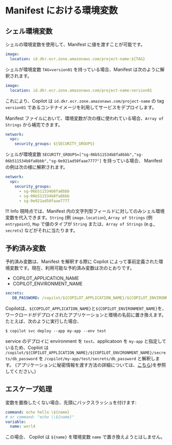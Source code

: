 # Manifest における環境変数

## シェル環境変数
シェルの環境変数を使用して、Manifest に値を渡すことが可能です。

``` yaml
image:
  location: id.dkr.ecr.zone.amazonaws.com/project-name:${TAG}
```

シェルが環境変数 `TAG=version01` を持っている場合、Manifest は次のように解釈されます。

```yaml
image:
  location: id.dkr.ecr.zone.amazonaws.com/project-name:version01
```

これにより、Copilot は `id.dkr.ecr.zone.amazonaws.com/project-name` の tag `version01` であるコンテナイメージを利用してサービスをデプロイします。

Manifest ファイルにおいて、環境変数が次の様に使われている場合、`Array of Strings` から補完できます。

```yaml
network:
  vpc:
    security_groups: ${SECURITY_GROUPS}
```

シェルが環境変数 `SECURITY_GROUPS=["sg-06b511534b8fa8bbb","sg-06b511534b8fa8bbb","sg-0e921ad50faae7777"]` を持っている場合、 Manifest　の例は次の様に解釈されます。

```yaml
network:
  vpc:
    security_groups:
      - sg-06b511534b8fa8bbb
      - sg-06b511534b8fa8bbb
      - sg-0e921ad50faae7777
```

!!! Info
    現時点では、Manifest 内の文字列型フィールドに対してのみシェル環境変数を代入できます。`String` (例 `image.location`), `Array of Strings` (例 `entrypoint`), `Map` で値のタイプが `String` または、`Array of Strings` (e.g., `secrets`) などがそれに当たります。

## 予約済み変数
予約済み変数は、Manifest を解釈する際に Copilot によって事前定義された環境変数です。現在、利用可能な予約済み変数は次のとおりです。

- COPILOT_APPLICATION_NAME
- COPILOT_ENVIRONMENT_NAME

```yaml
secrets:
   DB_PASSWORD: /copilot/${COPILOT_APPLICATION_NAME}/${COPILOT_ENVIRONMENT_NAME}/secrets/db_password
```

Copilotは、`${COPILOT_APPLICATION_NAME}`と`${COPILOT_ENVIRONMENT_NAME}`を、ワークロードがデプロイされたアプリケーションと環境の名前に置き換えます。
たとえば、次のように実行した場合、

```
$ copilot svc deploy --app my-app --env test
```

service のデプロイに environment を `test`、applicatoon を `my-app` と指定しているため、Copilot は `/copilot/${COPILOT_APPLICATION_NAME}/${COPILOT_ENVIRONMENT_NAME}/secrets/db_password` を `/copilot/my-app/test/secrets/db_password` と解釈します。
(アプリケーションに秘密情報を渡す方法の詳細については、[こちら](../developing/secrets.ja.md))を参照してください。)

## エスケープ処理
変数を置換したくない場合、先頭にバックスラッシュを付けます:

```yaml
command: echo hello \${name}
# or command: "echo \\${name}"
variable:
  name: world
```

この場合、 Copilot は `${name}` を環境変数 `name` で置き換えようとはしません。
